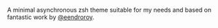 A minimal asynchronous zsh theme suitable for my needs and based on fantastic work by [@eendroroy](https://github.com/eendroroy).
